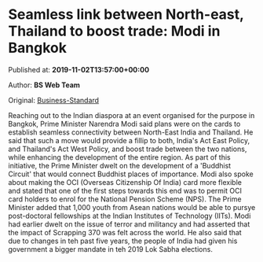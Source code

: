 
# Seamless link between North-east, Thailand to boost trade: Modi in Bangkok

Published at: **2019-11-02T13:57:00+00:00**

Author: **BS Web Team**

Original: [Business-Standard](https://www.business-standard.com/article/economy-policy/seamless-link-between-north-east-thailand-to-boost-trade-modi-in-bangkok-119110200837_1.html)

Reaching out to the Indian diaspora at an event organised for the purpose in Bangkok, Prime Minister Narendra Modi said plans were on the cards to establish seamless connectivity between North-East India and Thailand.
He said that such a move would provide a fillip to both, India's Act East Policy, and Thailand's Act West Policy, and boost trade between the two nations, while enhancing the development of the entire region. As part of this initiative, the Prime Minister dwelt on the development of a 'Buddhist Circuit' that would connect Buddhist places of importance.
Modi also spoke about making the OCI (Overseas Citizenship Of India) card more flexible and stated that one of the first steps towards this end was to permit OCI card holders to enrol for the National Pension Scheme (NPS).
The Prime Minister added that 1,000 youth from Asean nations would be able to pursye post-doctoral fellowships at the Indian Institutes of Technology (IITs).
Modi had earlier dwelt on the issue of terror and militancy and had asserted that the impact of Scrapping 370 was felt across the world. He also said that due to changes in teh past five years, the people of India had given his government a bigger mandate in teh 2019 Lok Sabha elections.
